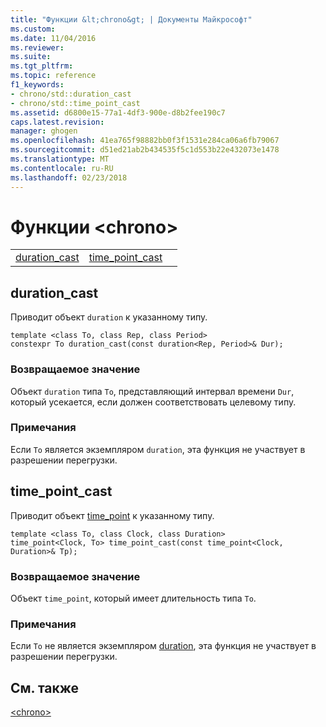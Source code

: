 ```yaml
---
title: "Функции &lt;chrono&gt; | Документы Майкрософт"
ms.custom: 
ms.date: 11/04/2016
ms.reviewer: 
ms.suite: 
ms.tgt_pltfrm: 
ms.topic: reference
f1_keywords:
- chrono/std::duration_cast
- chrono/std::time_point_cast
ms.assetid: d6800e15-77a1-4df3-900e-d8b2fee190c7
caps.latest.revision: 
manager: ghogen
ms.openlocfilehash: 41ea765f98882bb0f3f1531e284ca06a6fb79067
ms.sourcegitcommit: d51ed21ab2b434535f5c1d553b22e432073e1478
ms.translationtype: MT
ms.contentlocale: ru-RU
ms.lasthandoff: 02/23/2018
---
```

# <a name="ltchronogt-functions"></a>Функции &lt;chrono&gt;
||||  
|-|-|-|  
|[duration_cast](#duration_cast)|[time_point_cast](#time_point_cast)|  
  

##  <a name="duration_cast"></a>  duration_cast
 Приводит объект `duration` к указанному типу.  
  
```  
template <class To, class Rep, class Period>  
constexpr To duration_cast(const duration<Rep, Period>& Dur);
```  
  
### <a name="return-value"></a>Возвращаемое значение  
 Объект `duration` типа `To`, представляющий интервал времени `Dur`, который усекается, если должен соответствовать целевому типу.  
  
### <a name="remarks"></a>Примечания  
 Если `To` является экземпляром `duration`, эта функция не участвует в разрешении перегрузки.  
  
##  <a name="time_point_cast"></a>  time_point_cast
 Приводит объект [time_point](../standard-library/time-point-class.md) к указанному типу.  
  
```  
template <class To, class Clock, class Duration>  
time_point<Clock, To> time_point_cast(const time_point<Clock, Duration>& Tp);
```  
  
### <a name="return-value"></a>Возвращаемое значение  
 Объект `time_point`, который имеет длительность типа `To`.  
  
### <a name="remarks"></a>Примечания  
 Если `To` не является экземпляром [duration](../standard-library/duration-class.md), эта функция не участвует в разрешении перегрузки.  
  
## <a name="see-also"></a>См. также  
 [\<chrono>](../standard-library/chrono.md)

